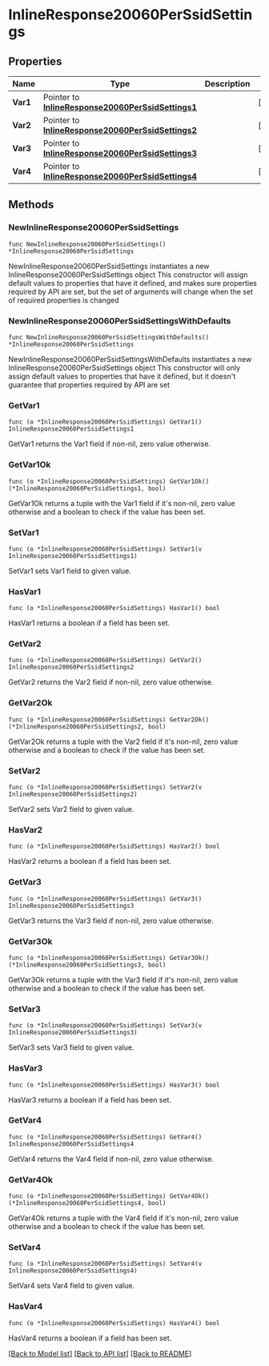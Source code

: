 # InlineResponse20060PerSsidSettings

## Properties

Name | Type | Description | Notes
------------ | ------------- | ------------- | -------------
**Var1** | Pointer to [**InlineResponse20060PerSsidSettings1**](InlineResponse20060PerSsidSettings1.md) |  | [optional] 
**Var2** | Pointer to [**InlineResponse20060PerSsidSettings2**](InlineResponse20060PerSsidSettings2.md) |  | [optional] 
**Var3** | Pointer to [**InlineResponse20060PerSsidSettings3**](InlineResponse20060PerSsidSettings3.md) |  | [optional] 
**Var4** | Pointer to [**InlineResponse20060PerSsidSettings4**](InlineResponse20060PerSsidSettings4.md) |  | [optional] 

## Methods

### NewInlineResponse20060PerSsidSettings

`func NewInlineResponse20060PerSsidSettings() *InlineResponse20060PerSsidSettings`

NewInlineResponse20060PerSsidSettings instantiates a new InlineResponse20060PerSsidSettings object
This constructor will assign default values to properties that have it defined,
and makes sure properties required by API are set, but the set of arguments
will change when the set of required properties is changed

### NewInlineResponse20060PerSsidSettingsWithDefaults

`func NewInlineResponse20060PerSsidSettingsWithDefaults() *InlineResponse20060PerSsidSettings`

NewInlineResponse20060PerSsidSettingsWithDefaults instantiates a new InlineResponse20060PerSsidSettings object
This constructor will only assign default values to properties that have it defined,
but it doesn't guarantee that properties required by API are set

### GetVar1

`func (o *InlineResponse20060PerSsidSettings) GetVar1() InlineResponse20060PerSsidSettings1`

GetVar1 returns the Var1 field if non-nil, zero value otherwise.

### GetVar1Ok

`func (o *InlineResponse20060PerSsidSettings) GetVar1Ok() (*InlineResponse20060PerSsidSettings1, bool)`

GetVar1Ok returns a tuple with the Var1 field if it's non-nil, zero value otherwise
and a boolean to check if the value has been set.

### SetVar1

`func (o *InlineResponse20060PerSsidSettings) SetVar1(v InlineResponse20060PerSsidSettings1)`

SetVar1 sets Var1 field to given value.

### HasVar1

`func (o *InlineResponse20060PerSsidSettings) HasVar1() bool`

HasVar1 returns a boolean if a field has been set.

### GetVar2

`func (o *InlineResponse20060PerSsidSettings) GetVar2() InlineResponse20060PerSsidSettings2`

GetVar2 returns the Var2 field if non-nil, zero value otherwise.

### GetVar2Ok

`func (o *InlineResponse20060PerSsidSettings) GetVar2Ok() (*InlineResponse20060PerSsidSettings2, bool)`

GetVar2Ok returns a tuple with the Var2 field if it's non-nil, zero value otherwise
and a boolean to check if the value has been set.

### SetVar2

`func (o *InlineResponse20060PerSsidSettings) SetVar2(v InlineResponse20060PerSsidSettings2)`

SetVar2 sets Var2 field to given value.

### HasVar2

`func (o *InlineResponse20060PerSsidSettings) HasVar2() bool`

HasVar2 returns a boolean if a field has been set.

### GetVar3

`func (o *InlineResponse20060PerSsidSettings) GetVar3() InlineResponse20060PerSsidSettings3`

GetVar3 returns the Var3 field if non-nil, zero value otherwise.

### GetVar3Ok

`func (o *InlineResponse20060PerSsidSettings) GetVar3Ok() (*InlineResponse20060PerSsidSettings3, bool)`

GetVar3Ok returns a tuple with the Var3 field if it's non-nil, zero value otherwise
and a boolean to check if the value has been set.

### SetVar3

`func (o *InlineResponse20060PerSsidSettings) SetVar3(v InlineResponse20060PerSsidSettings3)`

SetVar3 sets Var3 field to given value.

### HasVar3

`func (o *InlineResponse20060PerSsidSettings) HasVar3() bool`

HasVar3 returns a boolean if a field has been set.

### GetVar4

`func (o *InlineResponse20060PerSsidSettings) GetVar4() InlineResponse20060PerSsidSettings4`

GetVar4 returns the Var4 field if non-nil, zero value otherwise.

### GetVar4Ok

`func (o *InlineResponse20060PerSsidSettings) GetVar4Ok() (*InlineResponse20060PerSsidSettings4, bool)`

GetVar4Ok returns a tuple with the Var4 field if it's non-nil, zero value otherwise
and a boolean to check if the value has been set.

### SetVar4

`func (o *InlineResponse20060PerSsidSettings) SetVar4(v InlineResponse20060PerSsidSettings4)`

SetVar4 sets Var4 field to given value.

### HasVar4

`func (o *InlineResponse20060PerSsidSettings) HasVar4() bool`

HasVar4 returns a boolean if a field has been set.


[[Back to Model list]](../README.md#documentation-for-models) [[Back to API list]](../README.md#documentation-for-api-endpoints) [[Back to README]](../README.md)


